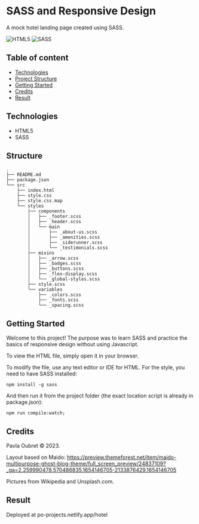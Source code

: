 # SASS and Responsive Design

A mock hotel landing page created using SASS.

![HTML5](https://img.shields.io/badge/html5-%23E34F26.svg?style=for-the-badge&logo=html5&logoColor=white)
![SASS](https://img.shields.io/badge/Sass-%23CC6699.svg?style=for-the-badge&logo=Sass&logoColor=white)


## Table of content

- [Technologies](#technologies)
- [Project Structure](#project-structure)
- [Getting Started](#getting-started)
- [Credits](#credits)
- [Result](#result)

## Technologies

- HTML5
- SASS

## Structure
```
.
├── README.md
├── package.json
└── src
    ├── index.html
    ├── style.css
    ├── style.css.map
    └── styles
        ├── components
        │   ├── _footer.scss
        │   ├── _header.scss
        │   └── main
        │       ├── _about-us.scss
        │       ├── _amenities.scss
        │       ├── _siderunner.scss
        │       └── _testimonials.scss
        ├── mixins
        │   ├── _arrow.scss
        │   ├── _badges.scss
        │   ├── _buttons.scss
        │   ├── _flex-display.scss
        │   └── _global-styles.scss
        ├── style.scss
        └── variables
            ├── _colors.scss
            ├── _fonts.scss
            └── _spacing.scss
```

## Getting Started

Welcome to this project! The purpose was to learn SASS and practice the basics of responsive design without using Javascript.

To view the HTML file, simply open it in your browser.

To modify the file, use any text editor or IDE for HTML.
For the style, you need to have SASS installed:

```
npm install -g sass
```

And then run it from the project folder (the exact location script is already in package.json):

```
npm run compile:watch;         
```


## Credits
Pavla Oubret © 2023.

Layout based on Maido: https://preview.themeforest.net/item/maido-multipurpose-ghost-blog-theme/full_screen_preview/24837109?_ga=2.259990478.570486835.1654146705-2133876429.1654146705

Pictures from Wikipedia and Unsplash.com.


## Result
Deployed at po-projects.netlify.app/hotel

